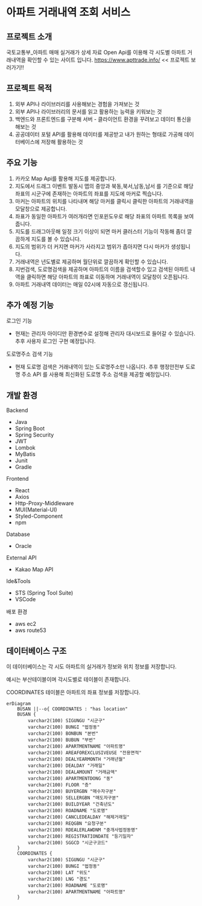# 아파트 거래내역 조회 서비스

## 프로젝트 소개
국토교통부_아파트 매매 실거래가 상세 자료 Open Api를 이용해 각 시도별 아파트 거래내역을 확인할 수 있는 사이트 입니다.
<https://www.apttrade.info/> << 프로젝트 보러가기!!

## 프로젝트 목적
1. 외부 API나 라이브러리를 사용해보는 경험을 가져보는 것
2. 외부 API나 라이브러리의 문서를 읽고 활용하는 능력을 키워보는 것
3. 백엔드와 프론트엔드를 구분해 서버 - 클라이언트 환경을 꾸려보고 데이터 통신을 해보는 것
4. 공공데이터 포털 API를 활용해 데이터를 제공받고 내가 원하는 형태로 가공해 데이터베이스에 저장해 활용하는 것

## 주요 기능
1. 카카오 Map Api를 활용해 지도를 제공합니다.
2. 지도에서 드래그 이벤트 발동시 맵의 중앙과 북동,북서,남동,남서 를 기준으로 해당 좌표의 시군구에 존재하는 아파트의 좌표를 지도에 마커로 찍습니다.
3. 마커는 아파트의 위치를 나타내며 해당 마커를 클릭시 클릭한 아파트의 거래내역을 모달창으로 제공합니다.
4. 좌표가 동일한 아파트가 여러개라면 인포윈도우로 해당 좌표의 아파트 목록을 보여줍니다.
5. 지도를 드래그아웃해 일정 크기 이상이 되면 마커 클러스터 기능이 작동해 좀더 깔끔하게 지도를 볼 수 있습니다.
6. 지도의 범위가 더 커지면 마커가 사라지고 범위가 좁아지면 다시 마커가 생성됩니다.
7. 거래내역은 년도별로 제공하며 월단위로 깔끔하게 확인할 수 있습니다.
8. 지번검색, 도로명검색을 제공하며 아파트의 이름을 검색할수 있고 검색된 아파트 내역을 클릭하면 해당 아파트의 좌표로 이동하며 거래내역이 모달창이 오픈됩니다.
9. 아파트 거래내역 데이터는 매일 02시에 자동으로 갱신됩니다.

## 추가 예정 기능
로그인 기능
- 현재는 관리자 아이디만 환경변수로 설정해 관리자 대시보드로 들어갈 수 있습니다. 추후 사용자 로그인 구현 예정입니다.
  
도로명주소 검색 기능

- 현재 도로명 검색은 거래내역이 있는 도로명주소만 나옵니다. 추후 행정안전부 도로명 주소 API 를 사용해 최신화된 도로명 주소 검색을 제공할 예정입니다.

## 개발 환경
Backend
- Java
- Spring Boot
- Spring Security
- JWT
- Lombok
- MyBatis
- Junit
- Gradle
  
Frontend
- React
- Axios
- Http-Proxy-Middleware
- MUI(Material-UI)
- Styled-Component
- npm

Database
- Oracle
  
External API
- Kakao Map API

Ide&Tools
- STS (Spring Tool Suite)
- VSCode

배포 환경
- aws ec2
- aws route53

## 데이터베이스 구조
이 데이터베이스는 각 시도 아파트의 실거래가 정보와 위치 정보를 저장합니다.

예시는 부산테이블이며 각시도별로 테이블이 존재합니다.

COORDINATES 테이블은 아파트의 좌표 정보를 저장합니다.
```mermaid
erDiagram
    BUSAN ||--o{ COORDINATES : "has location"
    BUSAN {
        varchar2(100) SIGUNGU "시군구"
        varchar2(100) BUNGI "법정동"
        varchar2(100) BONBUN "본번"
        varchar2(100) BUBUN "부번"
        varchar2(100) APARTMENTNAME "아파트명"
        varchar2(100) AREAFOREXCLUSIVEUSE "전용면적"
        varchar2(100) DEALYEARMONTH "거래년월"
        varchar2(100) DEALDAY "거래일"
        varchar2(100) DEALAMOUNT "거래금액"
        varchar2(100) APARTMENTDONG "동"
        varchar2(100) FLOOR "층"
        varchar2(100) BUYERGBN "매수자구분"
        varchar2(100) SELLERGBN "매도자구분"
        varchar2(100) BUILDYEAR "건축년도"
        varchar2(100) ROADNAME "도로명"
        varchar2(100) CANCLEDEALDAY "해제거래일"
        varchar2(100) REQGBN "요청구분"
        varchar2(100) RDEALERLAWDNM "중개사법정동명"
        varchar2(100) REGISTRATIONDATE "등기일자"
        varchar2(100) SGGCD "시군구코드"
    }
    COORDINATES {
        varchar2(100) SIGUNGU "시군구"
        varchar2(100) BUNGI "법정동"
        varchar2(100) LAT "위도"
        varchar2(100) LNG "경도"
        varchar2(100) ROADNAME "도로명"
        varchar2(100) APARTMENTNAME "아파트명"
    }
  ```


